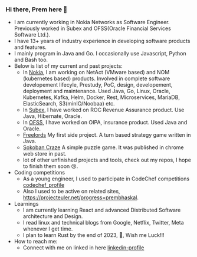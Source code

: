 ### Hi there, Prem here 👋

- I am currently working in Nokia Networks as Software Engineer. Previously worked in Subex and OFSS(Oracle Financial Services Software Ltd.).
- I have 13+ years of industry experience in developing software products and features.
- I mainly program in Java and Go. I occasionally use Javascript, Python and Bash too.
- Below is list of my current and past projects:
  - In [Nokia](https://www.nokia.com/), I am working on NetAct (VMware based) and NOM (kubernetes based) products. Involved in complete software developement lifecyle, Prestudy, PoC, design, developement, deployment and maintenance. Used Java, Go, Linux, Oracle, Kubernetes, Kafka, Helm, Docker, Rest, Microservices, MariaDB, ElasticSearch, S3(minIO/Noobaa) etc.
  - In [Subex](https://www.subex.com/), I have worked on ROC Revenue Assurance product. Use Java, Hibernate, Oracle.
  - In [OFSS](https://www.linkedin.com/company/oracle-financial-services-software-limited/?originalSubdomain=in), I have worked on OIPA, insurance product. Used Java and Oracle.
  - [Freelords](https://sourceforge.net/projects/freelords/) My first side project. A turn based strategy game written in Java.
  - [Sokoban Craze](https://github.com/prembhaskal/sokoban) A simple puzzle game. It was published in chrome web store in past.
  - lot of other unfinished projects and tools, check out my repos, I hope to finish them soon 😢.
- Coding competitions
  - As a young engineer, I used to participate in CodeChef competitions [codechef_profile](https://www.codechef.com/users/defacto)
  - Also I used to be active on related sites, https://projecteuler.net/progress=prembhaskal.
- Learnings
  - I am currently learning React and advanced Distributed Software architecture and Design.
  - I read linux and technical blogs from Google, Netflix, Twitter, Meta whenever I get time.
  - I plan to learn Rust by the end of 2023, 🤞, Wish me Luck!!!
- How to reach me:
  - Connect with me on linked in here [linkedin-profile](https://www.linkedin.com/in/premkumar-bhaskal-aa990a21/)
<!--
**prembhaskal/prembhaskal** is a ✨ _special_ ✨ repository because its `README.md` (this file) appears on your GitHub profile.

Here are some ideas to get you started:

- 🔭 I’m currently working on ...
- 🌱 I’m currently learning ...
- 👯 I’m looking to collaborate on ...
- 🤔 I’m looking for help with ...
- 💬 Ask me about ...
- 📫 How to reach me: ...
- 😄 Pronouns: ...
- ⚡ Fun fact: ...
-->
